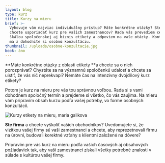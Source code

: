 ```yaml
---
layout: blog
type: kurz
title: Kurzy na mieru
brief: >-
  Vyhovuje vám najviac individuálny prístup? Máte konkrétne otázky? Ste firma a
  chcete usporiadať kurz pre vašich zamestnancov? Rada vás prevediem celou
  škálou spoločenskej aj biznis etikety a odpoviem na vaše otázky. Kontaktujte
  ma a dohodnite si osobnú konzultáciu.
thumbnail: /uploads/osobne-konzultacie.jpg
book: áno
---
```

**Máte konkrétne otázky z oblasti etikety **a chcete sa o nich porozprávať? Chystáte sa na významnú spoločenkú udalosť a chcete sa uistiť, že vás nič neprekvapí? Nemáte čas na intenzívny dvojdňový kurz etikety?

Potom je kurz na mieru pre vás tou správnou voľbou. Rada si s vami dohodnem spoločný termín  a prejdeme si všetko, čo vás zaujíma. Na mieru vám pripravím obsah kurzu podľa vašej potreby, vo forme osobných konzultácií.

![Kurzy etikety na mieru, maria galikova](/uploads/osobne-konzultacie.jpg)

**Ste firma** a chcete vyškoliť vašich obchodníkov? Uvedomujete si, že vizitkou vašej firmy sú vaši zamestnanci a chcete, aby reprezetnovali firmu na úrovni, budovali korektné vzťahy s klientmi založené na dôvere? 

Pripravím pre vás kurz na mieru podľa vašich časových aj obsahových požiadaviek tak, aby vaši zamestnanci získali všetky potrebné znalosti v súlade s kultúrou vašej firmy.
